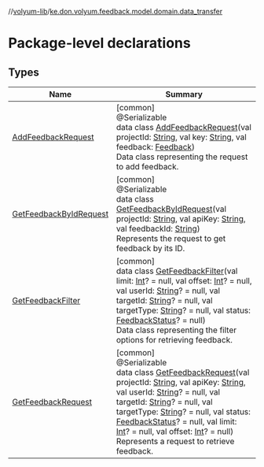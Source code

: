 //[volyum-lib](../../index.md)/[ke.don.volyum.feedback.model.domain.data_transfer](index.md)

# Package-level declarations

## Types

| Name | Summary |
|---|---|
| [AddFeedbackRequest](-add-feedback-request/index.md) | [common]<br>@Serializable<br>data class [AddFeedbackRequest](-add-feedback-request/index.md)(val projectId: [String](https://kotlinlang.org/api/core/kotlin-stdlib/kotlin/-string/index.html), val key: [String](https://kotlinlang.org/api/core/kotlin-stdlib/kotlin/-string/index.html), val feedback: [Feedback](../ke.don.volyum.feedback.model.table/-feedback/index.md))<br>Data class representing the request to add feedback. |
| [GetFeedbackByIdRequest](-get-feedback-by-id-request/index.md) | [common]<br>@Serializable<br>data class [GetFeedbackByIdRequest](-get-feedback-by-id-request/index.md)(val projectId: [String](https://kotlinlang.org/api/core/kotlin-stdlib/kotlin/-string/index.html), val apiKey: [String](https://kotlinlang.org/api/core/kotlin-stdlib/kotlin/-string/index.html), val feedbackId: [String](https://kotlinlang.org/api/core/kotlin-stdlib/kotlin/-string/index.html))<br>Represents the request to get feedback by its ID. |
| [GetFeedbackFilter](-get-feedback-filter/index.md) | [common]<br>data class [GetFeedbackFilter](-get-feedback-filter/index.md)(val limit: [Int](https://kotlinlang.org/api/core/kotlin-stdlib/kotlin/-int/index.html)? = null, val offset: [Int](https://kotlinlang.org/api/core/kotlin-stdlib/kotlin/-int/index.html)? = null, val userId: [String](https://kotlinlang.org/api/core/kotlin-stdlib/kotlin/-string/index.html)? = null, val targetId: [String](https://kotlinlang.org/api/core/kotlin-stdlib/kotlin/-string/index.html)? = null, val targetType: [String](https://kotlinlang.org/api/core/kotlin-stdlib/kotlin/-string/index.html)? = null, val status: [FeedbackStatus](../ke.don.volyum.feedback.model.table/-feedback-status/index.md)? = null)<br>Data class representing the filter options for retrieving feedback. |
| [GetFeedbackRequest](-get-feedback-request/index.md) | [common]<br>@Serializable<br>data class [GetFeedbackRequest](-get-feedback-request/index.md)(val projectId: [String](https://kotlinlang.org/api/core/kotlin-stdlib/kotlin/-string/index.html), val apiKey: [String](https://kotlinlang.org/api/core/kotlin-stdlib/kotlin/-string/index.html), val userId: [String](https://kotlinlang.org/api/core/kotlin-stdlib/kotlin/-string/index.html)? = null, val targetId: [String](https://kotlinlang.org/api/core/kotlin-stdlib/kotlin/-string/index.html)? = null, val targetType: [String](https://kotlinlang.org/api/core/kotlin-stdlib/kotlin/-string/index.html)? = null, val status: [FeedbackStatus](../ke.don.volyum.feedback.model.table/-feedback-status/index.md)? = null, val limit: [Int](https://kotlinlang.org/api/core/kotlin-stdlib/kotlin/-int/index.html)? = null, val offset: [Int](https://kotlinlang.org/api/core/kotlin-stdlib/kotlin/-int/index.html)? = null)<br>Represents a request to retrieve feedback. |